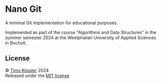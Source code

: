 # Nano Git

A minimal Git implementation for educational purposes.

Implemented as part of the course "Algorithms and Data Structures" in the summer semester 2024 at the Westphalian University of Applied Sciences in Bocholt.

## License

© [Timo Kössler](https://timokoessler.de) 2024  
Released under the [MIT license](https://github.com/timokoessler/nano-git/blob/main/LICENSE)